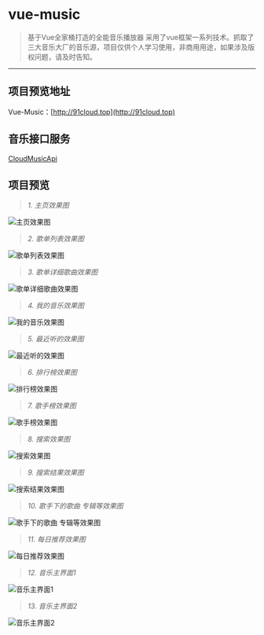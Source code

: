 # vue-music

> 基于Vue全家桶打造的全能音乐播放器 采用了vue框架一系列技术。抓取了三大音乐大厂的音乐源，项目仅供个人学习使用，非商用用途，如果涉及版权问题，请及时告知。
---


## 项目预览地址
Vue-Music：[http://91cloud.top](http://91cloud.top)

## 音乐接口服务
[CloudMusicApi](https://github.com/xuzijia/CloudMusicApi)

## 项目预览

> *1. 主页效果图*

![主页效果图](https://raw.githubusercontent.com/xuzijia/vue-music/master/show/Snip20190121_1.png)


> *2. 歌单列表效果图*

![歌单列表效果图](https://raw.githubusercontent.com/xuzijia/vue-music/master/show/Snip20190121_2.png)


> *3. 歌单详细歌曲效果图*

![歌单详细歌曲效果图](https://raw.githubusercontent.com/xuzijia/vue-music/master/show/Snip20190121_3.png)

> *4. 我的音乐效果图*

![我的音乐效果图](https://raw.githubusercontent.com/xuzijia/vue-music/master/show/Snip20190121_4.png)

> *5. 最近听的效果图*

![最近听的效果图](https://raw.githubusercontent.com/xuzijia/vue-music/master/show/Snip20190121_5.png)

> *6. 排行榜效果图*

![排行榜效果图](https://raw.githubusercontent.com/xuzijia/vue-music/master/show/Snip20190121_6.png)


> *7. 歌手榜效果图*

![歌手榜效果图](https://raw.githubusercontent.com/xuzijia/vue-music/master/show/Snip20190121_7.png)


> *8. 搜索效果图*

![搜索效果图](https://raw.githubusercontent.com/xuzijia/vue-music/master/show/Snip20190121_8.png)


> *9. 搜索结果效果图*

![搜索结果效果图](https://raw.githubusercontent.com/xuzijia/vue-music/master/show/Snip20190121_9.png)

> *10. 歌手下的歌曲 专辑等效果图*

![歌手下的歌曲 专辑等效果图](https://raw.githubusercontent.com/xuzijia/vue-music/master/show/Snip20190121_10.png)

> *11. 每日推荐效果图*

![每日推荐效果图](https://raw.githubusercontent.com/xuzijia/vue-music/master/show/Snip20190121_11.png)

> *12. 音乐主界面1*

![音乐主界面1](https://raw.githubusercontent.com/xuzijia/vue-music/master/show/Snip20190121_12.png)

> *13. 音乐主界面2*

![音乐主界面2](https://raw.githubusercontent.com/xuzijia/vue-music/master/show/Snip20190121_13.png)
